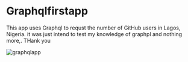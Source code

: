 # Graphqlfirstapp
This app uses Graphql to requst the number of GitHub users in Lagos, Nigeria. it was just intend to test my knowledge of graphpl and nothing more,.
THank you

![graphqlapp](https://user-images.githubusercontent.com/28812603/32673378-4cadf93a-c64f-11e7-92eb-067c7dd07b63.png)
